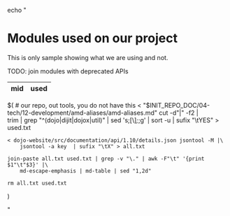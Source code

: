 echo "

# Modules used on our project

This is only sample showing what we are using and not.

TODO: join modules with deprecated APIs

| mid | used |
|-----|------|
$(
	# our repo, out tools, you do not have this
	< "$INIT_REPO_DOC/04-tech/12-development/amd-aliases/amd-aliases.md" cut -d"|" -f2 |\
		trim | grep "^\(dojo\|dijit\|dojox\|util\)" | sed 's;[\\]_;_;g' | sort -u | sufix "\tYES" > used.txt

	< dojo-website/src/documentation/api/1.10/details.json jsontool -M |\
		jsontool -a key  | sufix "\tX" > all.txt

	join-paste all.txt used.txt | grep -v "\." | awk -F"\t" '{print $1"\t"$3}' |\
		md-escape-emphasis | md-table | sed "1,2d"

	rm all.txt used.txt
)


"